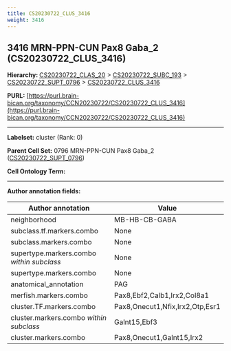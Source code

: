 ```yaml
---
title: CS20230722_CLUS_3416
weight: 3416
---
```

## 3416 MRN-PPN-CUN Pax8 Gaba_2 (CS20230722_CLUS_3416)
<b>Hierarchy: </b>
[CS20230722_CLAS_20](../CS20230722_CLAS_20) >
[CS20230722_SUBC_193](../CS20230722_SUBC_193) >
[CS20230722_SUPT_0796](../CS20230722_SUPT_0796) >
[CS20230722_CLUS_3416](../CS20230722_CLUS_3416)

**PURL:** [https://purl.brain-bican.org/taxonomy/CCN20230722/CS20230722_CLUS_3416](https://purl.brain-bican.org/taxonomy/CCN20230722/CS20230722_CLUS_3416)

---


**Labelset:** cluster (Rank: 0)

**Parent Cell Set:** 0796 MRN-PPN-CUN Pax8 Gaba_2 ([CS20230722_SUPT_0796](../CS20230722_SUPT_0796))



**Cell Ontology Term:** 

[MARKER GENES.]: #


---

[TRANSFERRED ANNOTATIONS.]: #


[AUTHOR ANNOTATION FIELDS.]: #


**Author annotation fields:**

| Author annotation | Value |
|-------------------|-------|
|neighborhood|MB-HB-CB-GABA|
|subclass.tf.markers.combo|None|
|subclass.markers.combo|None|
|supertype.markers.combo _within subclass_|None|
|supertype.markers.combo|None|
|anatomical_annotation|PAG|
|merfish.markers.combo|Pax8,Ebf2,Calb1,Irx2,Col8a1|
|cluster.TF.markers.combo|Pax8,Onecut1,Nfix,Irx2,Otp,Esr1|
|cluster.markers.combo _within subclass_|Galnt15,Ebf3|
|cluster.markers.combo|Pax8,Onecut1,Galnt15,Irx2|
